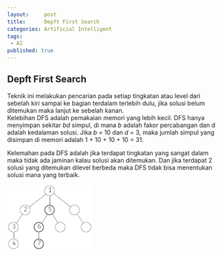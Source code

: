 ```yaml
---
layout:     post
title:      Depft First Search
categories: Artificial Intelligent
tags:
 - AI
published: true
---
```

## Depft First Search

Teknik ini melakukan pencarian pada setiap tingkatan atau level dari sebelah kiri sampai ke bagian terdalam terlebih dulu, jika solusi belum ditemukan maka lanjut ke sebelah kanan.  
Kelebihan DFS adalah pemakaian memori yang lebih kecil. DFS hanya menyimpan sekitar _bd_ simpul, di mana _b_ adalah fakor percabangan dan d adalah kedalaman solusi. Jika _b_ = 10 dan _d_ = 3, maka jumlah simpul yang disimpan di memori adalah 1 + 10 + 10 + 10 = 31.  

Kelemahan pada DFS adalah jika terdapat tingkatan yang 	sangat dalam maka tidak ada jaminan kalau solusi akan 	ditemukan. 	Dan jika terdapat 2 solusi yang ditemukan dilevel berbeda maka DFS tidak bisa menentukan solusi mana yang terbaik.

![DFS.png](https://raw.githubusercontent.com/akhmadsyarif04/blog/gh-pages/_posts/DFS.png)

